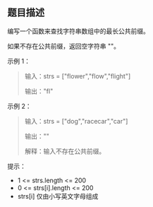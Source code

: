 ## 题目描述

编写一个函数来查找字符串数组中的最长公共前缀。

如果不存在公共前缀，返回空字符串 ""。

 

示例 1：

> 输入：strs = ["flower","flow","flight"]
> 
> 输出："fl"

示例 2：

> 输入：strs = ["dog","racecar","car"]
> 
> 输出：""
> 
> 解释：输入不存在公共前缀。

 

提示：

-    1 <= strs.length <= 200
-    0 <= strs[i].length <= 200
-    strs[i] 仅由小写英文字母组成

